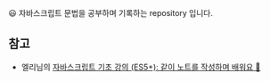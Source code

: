 😃 자바스크립트 문법을 공부하며 기록하는 repository 입니다.

## 참고
* 엘리님의 [자바스크립트 기초 강의 (ES5+): 같이 노트를 작성하며 배워요 📒](https://www.youtube.com/channel/UC_4u-bXaba7yrRz_6x6kb_w)
